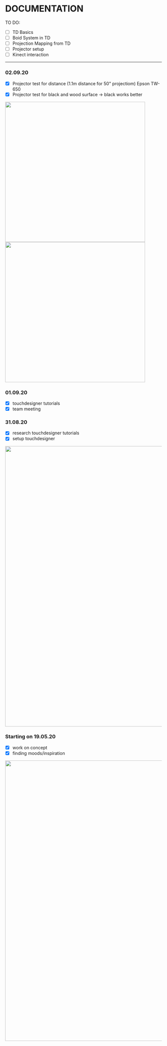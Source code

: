 # DOCUMENTATION

TO DO:
- [ ] TD Basics
- [ ] Boid System in TD
- [ ] Projection Mapping from TD
- [ ] Projector setup
- [ ] Kinect interaction
_________________________________

### 02.09.20 
- [x] Projector test for distance (1.1m distance for 50" projectiom) Epson TW-650
- [x] Projector test for black and wood surface -> black works better

<img src="https://i.imgur.com/2mLZfZm.jpeg" width="450px"> <img src="https://i.imgur.com/YqZbnZ3.jpeg" width="450px">

### 01.09.20 
- [x] touchdesigner tutorials
- [x] team meeting

### 31.08.20 
- [x] research touchdesigner tutorials
- [x] setup touchdesigner

<img src="https://i.imgur.com/sv5iPi8.png" width="900px">

### Starting on 19.05.20 
- [x] work on concept
- [x] finding moods/inspiration

<img src="https://i.imgur.com/NNzbiLh.png" width="900px">
